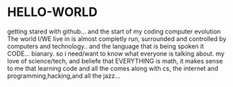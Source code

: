 # HELLO-WORLD
getting stared with github... and the start of my coding computer evolution
The world I/WE live in is almost completly run, surrounded and controlled by computers and technology.. and the language that is being spoken it CODE... bianary.  so i need/want to know what everyone is talking about. my love of science/tech, and beliefe that EVERYTHING is math, it makes sense to me that learning code and all the comes along with cs, the internet and programming,hacking,and all the jazz...
